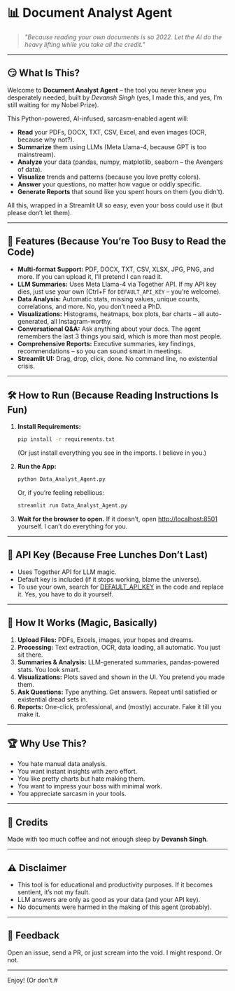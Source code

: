 # 📊 Document Analyst Agent

> _"Because reading your own documents is so 2022. Let the AI do the heavy lifting while you take all the credit."_

---

## 😏 What Is This?

Welcome to **Document Analyst Agent** – the tool you never knew you desperately needed, built by _Devansh Singh_ (yes, I made this, and yes, I’m still waiting for my Nobel Prize).

This Python-powered, AI-infused, sarcasm-enabled agent will:
- **Read** your PDFs, DOCX, TXT, CSV, Excel, and even images (OCR, because why not?).
- **Summarize** them using LLMs (Meta Llama-4, because GPT is too mainstream).
- **Analyze** your data (pandas, numpy, matplotlib, seaborn – the Avengers of data).
- **Visualize** trends and patterns (because you love pretty colors).
- **Answer** your questions, no matter how vague or oddly specific.
- **Generate Reports** that sound like you spent hours on them (you didn’t).

All this, wrapped in a Streamlit UI so easy, even your boss could use it (but please don’t let them).

---

## 🚀 Features (Because You’re Too Busy to Read the Code)

- **Multi-format Support:** PDF, DOCX, TXT, CSV, XLSX, JPG, PNG, and more. If you can upload it, I’ll pretend I can read it.
- **LLM Summaries:** Uses Meta Llama-4 via Together API. If my API key dies, just use your own (Ctrl+F for `DEFAULT_API_KEY` – you’re welcome).
- **Data Analysis:** Automatic stats, missing values, unique counts, correlations, and more. No, you don’t need a PhD.
- **Visualizations:** Histograms, heatmaps, box plots, bar charts – all auto-generated, all Instagram-worthy.
- **Conversational Q&A:** Ask anything about your docs. The agent remembers the last 3 things you said, which is more than most people.
- **Comprehensive Reports:** Executive summaries, key findings, recommendations – so you can sound smart in meetings.
- **Streamlit UI:** Drag, drop, click, done. No command line, no existential crisis.

---

## 🛠️ How to Run (Because Reading Instructions Is Fun)

1. **Install Requirements:**
    ```sh
    pip install -r requirements.txt
    ```
    (Or just install everything you see in the imports. I believe in you.)

2. **Run the App:**
    ```sh
    python Data_Analyst_Agent.py
    ```
    Or, if you’re feeling rebellious:
    ```sh
    streamlit run Data_Analyst_Agent.py
    ```

3. **Wait for the browser to open.** If it doesn’t, open [http://localhost:8501](http://localhost:8501) yourself. I can’t do everything for you.

---

## 🔑 API Key (Because Free Lunches Don’t Last)

- Uses Together API for LLM magic.
- Default key is included (if it stops working, blame the universe).
- To use your own, search for [DEFAULT_API_KEY](http://_vscodecontentref_/0) in the code and replace it. Yes, you have to do it yourself.

---

## 🤖 How It Works (Magic, Basically)

1. **Upload Files:** PDFs, Excels, images, your hopes and dreams.
2. **Processing:** Text extraction, OCR, data loading, all automatic. You just sit there.
3. **Summaries & Analysis:** LLM-generated summaries, pandas-powered stats. You look smart.
4. **Visualizations:** Plots saved and shown in the UI. You pretend you made them.
5. **Ask Questions:** Type anything. Get answers. Repeat until satisfied or existential dread sets in.
6. **Reports:** One-click, professional, and (mostly) accurate. Fake it till you make it.

---

## 🏆 Why Use This?

- You hate manual data analysis.
- You want instant insights with zero effort.
- You like pretty charts but hate making them.
- You want to impress your boss with minimal work.
- You appreciate sarcasm in your tools.

---

## 📝 Credits

Made with too much coffee and not enough sleep by **Devansh Singh**.

---

## ⚠️ Disclaimer

- This tool is for educational and productivity purposes. If it becomes sentient, it’s not my fault.
- LLM answers are only as good as your data (and your API key).
- No documents were harmed in the making of this agent (probably).

---

## 💌 Feedback

Open an issue, send a PR, or just scream into the void. I might respond. Or not.

---

Enjoy! (Or don’t.#
